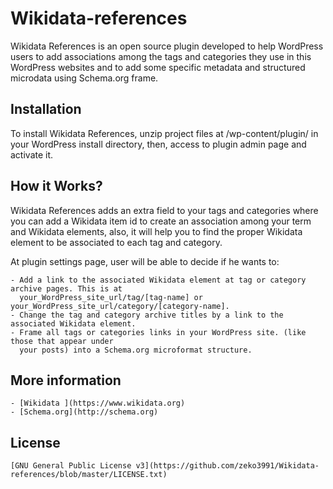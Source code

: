 # Wikidata-references

Wikidata References is an open source plugin developed to help WordPress users to add associations 
among the tags and categories they use in this WordPress websites and to add some specific metadata 
and structured microdata using Schema.org frame.

## Installation

To install Wikidata References, unzip project files at /wp-content/plugin/ in your WordPress
install directory, then, access to plugin admin page and activate it.

## How it Works?

Wikidata References adds an extra field to your tags and categories where you can add a Wikidata item
id to create an association among your term and Wikidata elements, also, it will help you to find the 
proper Wikidata element to be associated to each tag and category.

At plugin settings page, user will be able to decide if he wants to:
	
	- Add a link to the associated Wikidata element at tag or category archive pages. This is at 
	  your_WordPress_site_url/tag/[tag-name] or your_WordPress_site_url/category/[category-name].
	- Change the tag and category archive titles by a link to the associated Wikidata element.
	- Frame all tags or categories links in your WordPress site. (like those that appear under 
	  your posts) into a Schema.org microformat structure.
	  
## More information

	- [Wikidata ](https://www.wikidata.org)
	- [Schema.org](http://schema.org)
	
## License
	[GNU General Public License v3](https://github.com/zeko3991/Wikidata-references/blob/master/LICENSE.txt)


